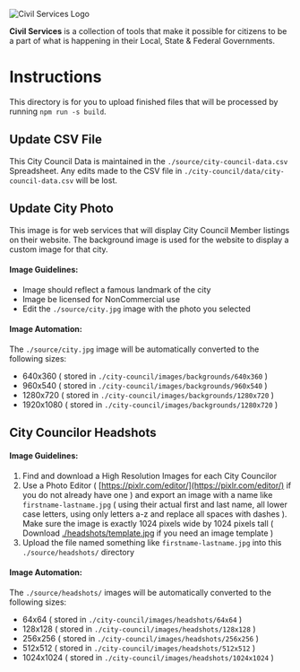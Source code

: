 ![Civil Services Logo](https://raw.githubusercontent.com/CivilServiceUSA/api/master/docs/img/logo.png "Civil Services Logo")

__Civil Services__ is a collection of tools that make it possible for citizens to be a part of what is happening in their Local, State & Federal Governments.


Instructions
===

This directory is for you to upload finished files that will be processed by running `npm run -s build`.


Update CSV File
---

This City Council Data is maintained in the `./source/city-council-data.csv` Spreadsheet.  Any edits made to the CSV file in `./city-council/data/city-council-data.csv` will be lost. 


Update City Photo
---

This image is for web services that will display City Council Member listings on their website.  The background image is used for the website to display a custom image for that city.

#### Image Guidelines:

* Image should reflect a famous landmark of the city
* Image be licensed for NonCommercial use
* Edit the `./source/city.jpg` image with the photo you selected

#### Image Automation:

The `./source/city.jpg` image will be automatically converted to the following sizes:

* 640x360 ( stored in `./city-council/images/backgrounds/640x360` )
* 960x540 ( stored in `./city-council/images/backgrounds/960x540` )
* 1280x720 ( stored in `./city-council/images/backgrounds/1280x720` )
* 1920x1080 ( stored in `./city-council/images/backgrounds/1280x720` )


City Councilor Headshots
---

#### Image Guidelines:

1. Find and download a High Resolution Images for each City Councilor
2. Use a Photo Editor ( [https://pixlr.com/editor/](https://pixlr.com/editor/) if you do not already have one ) and export an image with a name like `firstname-lastname.jpg` ( using their actual first and last name, all lower case letters, using only letters a-z and replace all spaces with dashes ). Make sure the image is exactly 1024 pixels wide by 1024 pixels tall ( Download [./headshots/template.jpg](./source/headshots/template.jpg) if you need an image template )
3. Upload the file named something like `firstname-lastname.jpg` into this `./source/headshots/` directory

#### Image Automation:

The `./source/headshots/` images will be automatically converted to the following sizes:

* 64x64 ( stored in `./city-council/images/headshots/64x64` )
* 128x128 ( stored in `./city-council/images/headshots/128x128` )
* 256x256 ( stored in `./city-council/images/headshots/256x256` )
* 512x512 ( stored in `./city-council/images/headshots/512x512` )
* 1024x1024 ( stored in `./city-council/images/headshots/1024x1024` )